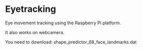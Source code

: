 # Eyetracking
Eye movement tracking using the Raspberry Pi platform.


It also works on webcamera.

You need to download: shape_predictor_68_face_landmarks.dat
